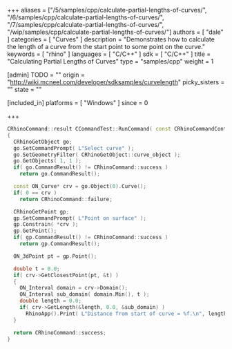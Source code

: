 +++
aliases = ["/5/samples/cpp/calculate-partial-lengths-of-curves/", "/6/samples/cpp/calculate-partial-lengths-of-curves/", "/7/samples/cpp/calculate-partial-lengths-of-curves/", "/wip/samples/cpp/calculate-partial-lengths-of-curves/"]
authors = [ "dale" ]
categories = [ "Curves" ]
description = "Demonstrates how to calculate the length of a curve from the start point to some point on the curve."
keywords = [ "rhino" ]
languages = [ "C/C++" ]
sdk = [ "C/C++" ]
title = "Calculating Partial Lengths of Curves"
type = "samples/cpp"
weight = 1

[admin]
TODO = ""
origin = "http://wiki.mcneel.com/developer/sdksamples/curvelength"
picky_sisters = ""
state = ""

[included_in]
platforms = [ "Windows" ]
since = 0

+++

```cpp
CRhinoCommand::result CCommandTest::RunCommand( const CRhinoCommandContext& context )
{
  CRhinoGetObject go;
  go.SetCommandPrompt( L"Select curve" );
  go.SetGeometryFilter( CRhinoGetObject::curve_object );
  go.GetObjects( 1, 1 );
  if( go.CommandResult() != CRhinoCommand::success )
    return go.CommandResult();

  const ON_Curve* crv = go.Object(0).Curve();
  if( 0 == crv )
    return CRhinoCommand::failure;

  CRhinoGetPoint gp;
  gp.SetCommandPrompt( L"Point on surface" );
  gp.Constrain( *crv );
  gp.GetPoint();
  if( gp.CommandResult() != CRhinoCommand::success )
    return gp.CommandResult();

  ON_3dPoint pt = gp.Point();

  double t = 0.0;
  if( crv->GetClosestPoint(pt, &t) )
  {
    ON_Interval domain = crv->Domain();
    ON_Interval sub_domain( domain.Min(), t );
    double length = 0.0;
    if( crv->GetLength(&length, 0.0, &sub_domain) )
      RhinoApp().Print( L"Distance from start of curve = %f.\n", length );
  }

  return CRhinoCommand::success;
}
```
